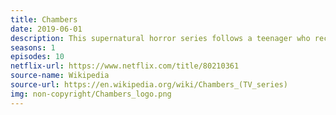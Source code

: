 ```yaml
---
title: Chambers
date: 2019-06-01
description: This supernatural horror series follows a teenager who received a heart transplant. Its one season received mixed reviews. 
seasons: 1
episodes: 10
netflix-url: https://www.netflix.com/title/80210361
source-name: Wikipedia  
source-url: https://en.wikipedia.org/wiki/Chambers_(TV_series)
img: non-copyright/Chambers_logo.png
---
```


